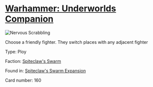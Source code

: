 # [Warhammer: Underworlds Companion](https://guidokessels.github.io/wh-underworlds)

  

![Nervous Scrabbling](https://warhammerunderworlds.com/wp-content/uploads/sites/6/2018/02/160_ENG.png)

Choose a friendly fighter. They switch places with any adjacent fighter

Type: Ploy

Faction: [Spiteclaw's Swarm](https://guidokessels.github.io/wh-underworlds/factions/spiteclaws-swarm.md)

Found in: [Spiteclaw's Swarm Expansion](https://guidokessels.github.io/wh-underworlds/locations/spiteclaws-swarm-expansion.md)

Card number: 160
